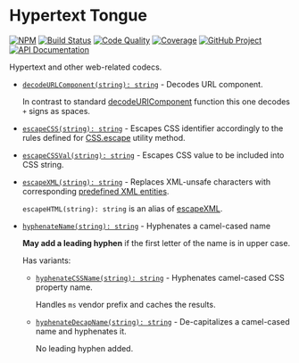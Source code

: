 # Hypertext Tongue

[![NPM][npm-image]][npm-url]
[![Build Status][build-status-img]][build-status-link]
[![Code Quality][quality-img]][quality-link]
[![Coverage][coverage-img]][coverage-link]
[![GitHub Project][github-image]][github-url]
[![API Documentation][api-docs-image]][API documentation]

Hypertext and other web-related codecs.

- [`decodeURLComponent(string): string`][decodeURLComponent] - Decodes URL component.

  In contrast to standard [decodeURIComponent] function this one decodes `+` signs as spaces.

- [`escapeCSS(string): string`][escapeCSS] - Escapes CSS identifier accordingly to the rules defined for [CSS.escape]
  utility method.

- [`escapeCSSVal(string): string`][escapeCSSVal] - Escapes CSS value to be included into CSS string.

- [`escapeXML(string): string`][escapeXML] - Replaces XML-unsafe characters with corresponding
  [predefined XML entities].

  `escapeHTML(string): string` is an alias of [escapeXML].

- [`hyphenateName(string): string`][hyphenateName] - Hyphenates a camel-cased name

  **May add a leading hyphen** if the first letter of the name is in upper case.

  Has variants:

  - [`hyphenateCSSName(string): string`][hyphenateCSSName] - Hyphenates camel-cased CSS property name.

    Handles `ms` vendor prefix and caches the results.

  - [`hyphenateDecapName(string): string`][hyphenateDecapName] - De-capitalizes a camel-cased name and hyphenates it.

    No leading hyphen added.

[npm-image]: https://img.shields.io/npm/v/httongue.svg?logo=npm
[npm-url]: https://www.npmjs.com/package/httongue
[build-status-img]: https://github.com/hatsyjs/httongue/workflows/Build/badge.svg
[build-status-link]: https://github.com/hatsyjs/httongue/actions?query=workflow%3ABuild
[quality-img]: https://app.codacy.com/project/badge/Grade/67c2c4c63f1342569d693d27288749bf
[quality-link]: https://app.codacy.com/gh/hatsyjs/httongue/dashboard?utm_source=gh&utm_medium=referral&utm_content=&utm_campaign=Badge_grade
[coverage-img]: https://app.codacy.com/project/badge/Coverage/67c2c4c63f1342569d693d27288749bf
[coverage-link]: https://www.codacy.com/gh/hatsyjs/httongue/dashboard?utm_source=github.com&utm_medium=referral&utm_content=hatsyjs/httongue&utm_campaign=Badge_Coverage
[github-image]: https://img.shields.io/static/v1?logo=github&label=GitHub&message=project&color=informational
[github-url]: https://github.com/hatsyjs/httongue
[api-docs-image]: https://img.shields.io/static/v1?logo=typescript&label=API&message=docs&color=informational
[API documentation]: https://hatsyjs.github.io/httongue/
[decodeURLComponent]: https://hatsyjs.github.io/httongue/functions/decodeURLComponent.html
[escapeCSS]: https://hatsyjs.github.io/httongue/functions/escapeCSS.html
[escapeCSSVal]: https://hatsyjs.github.io/httongue/functions/escapeCSSVal.html
[escapeXML]: https://hatsyjs.github.io/httongue/functions/escapeXML.html
[hyphenateCSSName]: https://hatsyjs.github.io/httongue/functions/hyphenateCSSName.html
[hyphenateDecapName]: https://hatsyjs.github.io/httongue/functions/hyphenateDecapName.html
[hyphenateName]: https://hatsyjs.github.io/httongue/functions/hyphenateName.html
[decodeURIComponent]: https://developer.mozilla.org/en-US/docs/Web/JavaScript/Reference/Global_Objects/decodeURIComponent
[CSS.escape]: https://developer.mozilla.org/en-US/docs/Web/API/CSS/escape
[predefined XML entities]: https://en.wikipedia.org/wiki/List_of_XML_and_HTML_character_entity_references#Predefined_entities_in_XML

